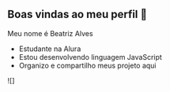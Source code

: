 ## Boas vindas ao meu perfil 💜

Meu nome é Beatriz Alves

- Estudante na Alura
- Estou desenvolvendo linguagem JavaScript
- Organizo e compartilho meus projeto aqui
  
![] 
